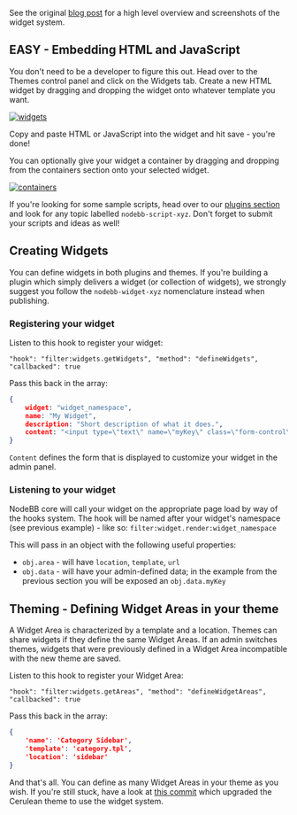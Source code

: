 See the original [blog post](http://blog.nodebb.org/widgets-system/) for a high level overview and screenshots of the widget system.

## EASY - Embedding HTML and JavaScript

You don't need to be a developer to figure this out. Head over to the Themes control panel and click on the Widgets tab. Create a new HTML widget by dragging and dropping the widget onto whatever template you want. 

[![widgets](http://i.imgur.com/XoadHSul.png)](http://i.imgur.com/XoadHSu.png)

Copy and paste HTML or JavaScript into the widget and hit save - you're done!

You can optionally give your widget a container by dragging and dropping from the containers section onto your selected widget.

[![containers](http://i.imgur.com/Q3Jd0SQl.png)](http://i.imgur.com/Q3Jd0SQ.png)

If you're looking for some sample scripts, head over to our [plugins section](http://community.nodebb.org/category/7/nodebb-plugins) and look for any topic labelled `nodebb-script-xyz`. Don't forget to submit your scripts and ideas as well!


## Creating Widgets

You can define widgets in both plugins and themes. If you're building a plugin which simply delivers a widget (or collection of widgets), we strongly suggest you follow the `nodebb-widget-xyz` nomenclature instead when publishing.

### Registering your widget

Listen to this hook to register your widget:

    "hook": "filter:widgets.getWidgets", "method": "defineWidgets", "callbacked": true

Pass this back in the array:

```json
{
	widget: "widget_namespace",
	name: "My Widget",
	description: "Short description of what it does.",
	content: "<input type=\"text\" name=\"myKey\" class=\"form-control\" />"
}
```

`Content` defines the form that is displayed to customize your widget in the admin panel.

### Listening to your widget

NodeBB core will call your widget on the appropriate page load by way of the hooks system. The hook will be named after your widget's namespace (see previous example) - like so: `filter:widget.render:widget_namespace`

This will pass in an object with the following useful properties:

* `obj.area` - will have `location`, `template`, `url`
* `obj.data` - will have your admin-defined data; in the example from the previous section you will be exposed an `obj.data.myKey`

## Theming - Defining Widget Areas in your theme

A Widget Area is characterized by a template and a location. Themes can share widgets if they define the same Widget Areas. If an admin switches themes, widgets that were previously defined in a Widget Area incompatible with the new theme are saved.

Listen to this hook to register your Widget Area:

    "hook": "filter:widgets.getAreas", "method": "defineWidgetAreas", "callbacked": true

Pass this back in the array:

```json
{
	'name': 'Category Sidebar',
	'template': 'category.tpl',
	'location': 'sidebar'
}
```

And that's all. You can define as many Widget Areas in your theme as you wish. If you're still stuck, have a look at [this commit](https://github.com/designcreateplay/nodebb-theme-cerulean/commit/50e49a9da5a89484fa8001bbda2e613b69f18e86) which upgraded the Cerulean theme to use the widget system.

